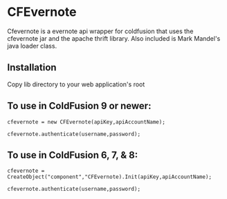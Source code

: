# CFEvernote

Cfevernote is a evernote api wrapper for coldfusion that uses the cfevernote jar and the apache thrift library.  Also included is Mark Mandel's java loader class.

## Installation
Copy lib directory to your web application's root

## To use in ColdFusion 9 or newer:
	cfevernote = new CFEvernote(apiKey,apiAccountName);

	cfevernote.authenticate(username,password);
		
## To use in ColdFusion 6, 7, & 8:	
	cfevernote = CreateObject("component","CFEvernote).Init(apiKey,apiAccountName);
	
	cfevernote.authenticate(username,password);